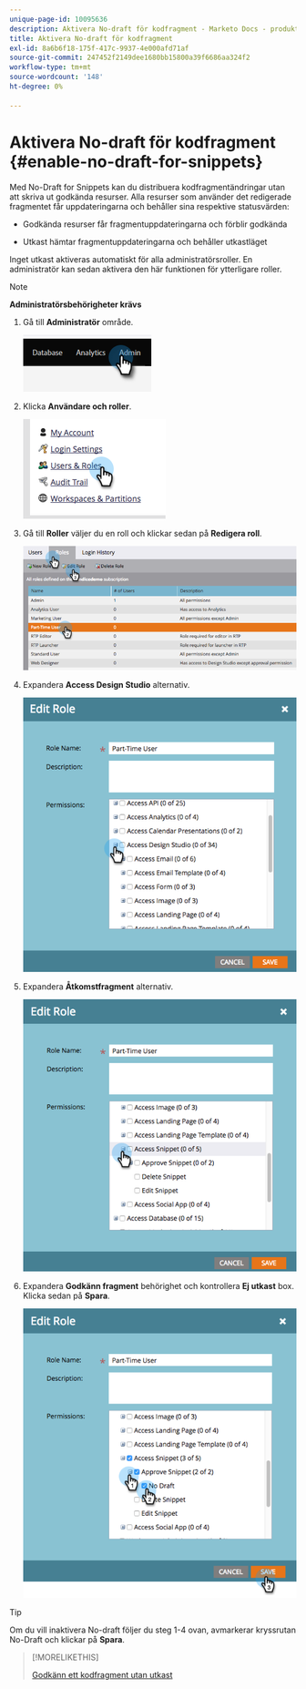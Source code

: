 ```yaml
---
unique-page-id: 10095636
description: Aktivera No-draft för kodfragment - Marketo Docs - produktdokumentation
title: Aktivera No-draft för kodfragment
exl-id: 8a6b6f18-175f-417c-9937-4e000afd71af
source-git-commit: 247452f2149dee1680bb15800a39f6686aa324f2
workflow-type: tm+mt
source-wordcount: '148'
ht-degree: 0%

---
```


# Aktivera No-draft för kodfragment {#enable-no-draft-for-snippets}

Med No-Draft for Snippets kan du distribuera kodfragmentändringar utan att skriva ut godkända resurser. Alla resurser som använder det redigerade fragmentet får uppdateringarna och behåller sina respektive statusvärden:

* Godkända resurser får fragmentuppdateringarna och förblir godkända

* Utkast hämtar fragmentuppdateringarna och behåller utkastläget

Inget utkast aktiveras automatiskt för alla administratörsroller. En administratör kan sedan aktivera den här funktionen för ytterligare roller.

>[!NOTE]
>
>**Administratörsbehörigheter krävs**

1. Gå till **Administratör** område.

   ![](assets/enable-no-draft-for-snippets-1.png)

1. Klicka **Användare och roller**.

   ![](assets/enable-no-draft-for-snippets-2.png)

1. Gå till **Roller** väljer du en roll och klickar sedan på **Redigera roll**.

   ![](assets/enable-no-draft-for-snippets-3.png)

1. Expandera **Access Design Studio** alternativ.

   ![](assets/enable-no-draft-for-snippets-4.png)

1. Expandera **Åtkomstfragment** alternativ.

   ![](assets/enable-no-draft-for-snippets-5.png)

1. Expandera **Godkänn fragment** behörighet och kontrollera **Ej utkast** box. Klicka sedan på **Spara**.

   ![](assets/enable-no-draft-for-snippets-6.png)

>[!TIP]
>
>Om du vill inaktivera No-draft följer du steg 1-4 ovan, avmarkerar kryssrutan No-Draft och klickar på **Spara**.

>[!MORELIKETHIS]
>
>[Godkänn ett kodfragment utan utkast](/help/marketo/product-docs/personalization/segmentation-and-snippets/snippets/approve-a-snippet-with-no-draft.md)
